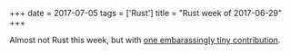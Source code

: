 +++
date = 2017-07-05
tags = ['Rust']
title = "Rust week of 2017-06-29"
+++

Almost not Rust this week, but with [one embarassingly tiny
contribution].

  [one embarassingly tiny contribution]: https://github.com/stevedonovan/gentle-intro/pull/45
